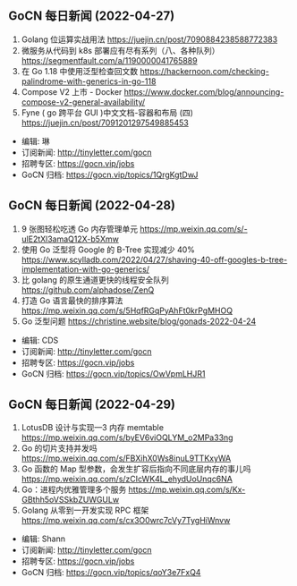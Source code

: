 ## GoCN 每日新闻 (2022-04-27)

1. Golang 位运算实战用法 https://juejin.cn/post/7090884238588772383
2. 微服务从代码到 k8s 部署应有尽有系列（八、各种队列） https://segmentfault.com/a/1190000041765889
3. 在 Go 1.18 中使用泛型检查回文数 https://hackernoon.com/checking-palindrome-with-generics-in-go-118
4. Compose V2 上市 - Docker https://www.docker.com/blog/announcing-compose-v2-general-availability/
5. Fyne ( go 跨平台 GUI )中文文档-容器和布局 (四) https://juejin.cn/post/7091201297549885453

- 编辑: 琳
- 订阅新闻: http://tinyletter.com/gocn
- 招聘专区: https://gocn.vip/jobs
- GoCN 归档: https://gocn.vip/topics/1QrgKgtDwJ

## GoCN 每日新闻 (2022-04-28)

1. 9 张图轻松吃透 Go 内存管理单元 https://mp.weixin.qq.com/s/-ulE2tXl3amaQ12X-b5Xmw
2. 使用 Go 泛型将 Google 的 B-Tree 实现减少 40% https://www.scylladb.com/2022/04/27/shaving-40-off-googles-b-tree-implementation-with-go-generics/
3. 比 golang 的原生通道更快的线程安全队列 https://github.com/alphadose/ZenQ
4. 打造 Go 语言最快的排序算法 https://mp.weixin.qq.com/s/5HqfRGqPyAhFt0krPgMHOQ
5. Go 泛型问题 https://christine.website/blog/gonads-2022-04-24

- 编辑: CDS
- 订阅新闻: http://tinyletter.com/gocn
- 招聘专区: https://gocn.vip/jobs
- GoCN 归档: https://gocn.vip/topics/OwVpmLHJR1

## GoCN 每日新闻 (2022-04-29)

1.  LotusDB 设计与实现—3 内存 memtable https://mp.weixin.qq.com/s/byEV6viOQLYM_o2MPa33ng
2.  Go 的切片支持并发吗 https://mp.weixin.qq.com/s/FBXihX0Ws8inuL9TTKxyWA
3.  Go 函数的 Map 型参数，会发生扩容后指向不同底层内存的事儿吗 https://mp.weixin.qq.com/s/zCIcWK4L_ehydUoUnqc6NA
4.  Go：进程内优雅管理多个服务 https://mp.weixin.qq.com/s/Kx-GBthh5oVSSkbZUWGULw
5.  Golang 从零到一开发实现 RPC 框架 https://mp.weixin.qq.com/s/cx3O0wrc7cVy7TygHiWnvw

- 编辑: Shann
- 订阅新闻: http://tinyletter.com/gocn
- 招聘专区: https://gocn.vip/jobs
- GoCN 归档: https://gocn.vip/topics/qoY3e7FxQ4
